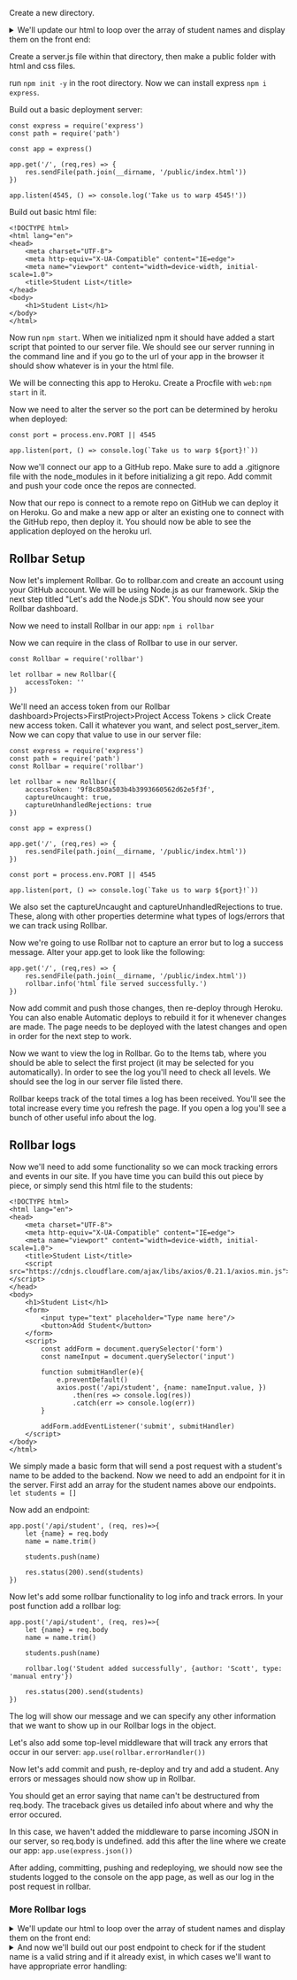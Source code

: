 Create a new directory. 

<details><summary>
We'll update our html to loop over the array of student names and display them on the front end: 
</summary>
</details>

Create a server.js file within that directory, then make a public folder with html and css files.

run `npm init -y` in the root directory. Now we can install express `npm i express`. 

Build out a basic deployment server: 
```
const express = require('express')
const path = require('path')

const app = express()

app.get('/', (req,res) => {
    res.sendFile(path.join(__dirname, '/public/index.html'))
})

app.listen(4545, () => console.log('Take us to warp 4545!'))
```

Build out basic html file: 
```
<!DOCTYPE html>
<html lang="en">
<head>
    <meta charset="UTF-8">
    <meta http-equiv="X-UA-Compatible" content="IE=edge">
    <meta name="viewport" content="width=device-width, initial-scale=1.0">
    <title>Student List</title>
</head>
<body>
    <h1>Student List</h1>
</body>
</html>
```

Now run `npm start`. When we initialized npm it should have added a start script that pointed to our server file. We should see our server running in the command line and if you go to the url of your app in the browser it should show whatever is in your the html file. 

We will be connecting this app to Heroku. Create a Procfile with `web:npm start` in it. 

Now we need to alter the server so the port can be determined by heroku when deployed:
```
const port = process.env.PORT || 4545

app.listen(port, () => console.log(`Take us to warp ${port}!`))
```

Now we'll connect our app to a GitHub repo. Make sure to add a .gitignore file with the node_modules in it before initializing a git repo. Add commit and push your code once the repos are connected. 

Now that our repo is connect to a remote repo on GitHub we can deploy it on Heroku. Go and make a new app or alter an existing one to connect with the GitHub repo, then deploy it. You should now be able to see the application deployed on the heroku url. 


## Rollbar Setup

Now let's implement Rollbar. Go to rollbar.com and create an account using your GitHub account. We will be using Node.js as our framework. Skip the next step titled "Let's add the Node.js SDK". You should now see your Rollbar dashboard. 

Now we need to install Rollbar in our app: `npm i rollbar`

Now we can require in the class of Rollbar to use in our server. 
```
const Rollbar = require('rollbar')

let rollbar = new Rollbar({
    accessToken: ''
})
```
We'll need an access token from our Rollbar dashboard>Projects>FirstProject>Project Access Tokens > click Create new access token. Call it whatever you want, and select post_server_item. Now we can copy that value to use in our server file: 
```
const express = require('express')
const path = require('path')
const Rollbar = require('rollbar')

let rollbar = new Rollbar({
    accessToken: '9f8c850a503b4b3993660562d62e5f3f',
    captureUncaught: true,
    captureUnhandledRejections: true
})

const app = express()

app.get('/', (req,res) => {
    res.sendFile(path.join(__dirname, '/public/index.html'))
})

const port = process.env.PORT || 4545

app.listen(port, () => console.log(`Take us to warp ${port}!`))
```

We also set the captureUncaught and captureUnhandledRejections to true. These, along with other properties determine what types of logs/errors that we can track using Rollbar. 

Now we're going to use Rollbar not to capture an error but to log a success message. Alter your app.get to look like the following:
```
app.get('/', (req,res) => {
    res.sendFile(path.join(__dirname, '/public/index.html'))
    rollbar.info('html file served successfully.')
})
```

Now add commit and push those changes, then re-deploy through Heroku. You can also enable Automatic deploys to rebuild it for it whenever changes are made. The page needs to be deployed with the latest changes and open in order for the next step to work. 

Now we want to view the log in Rollbar. Go to the Items tab, where you should be able to select the first project (it may be selected for you automatically). In order to see the log you'll need to check all levels. We should see the log in our server file listed there. 

Rollbar keeps track of the total times a log has been received. You'll see the total increase every time you refresh the page. If you open a log you'll see a bunch of other useful info about the log. 


## Rollbar logs

Now we'll need to add some functionality so we can mock tracking errors and events in our site. If you have time you can build this out piece by piece, or simply send this html file to the students: 
```
<!DOCTYPE html>
<html lang="en">
<head>
    <meta charset="UTF-8">
    <meta http-equiv="X-UA-Compatible" content="IE=edge">
    <meta name="viewport" content="width=device-width, initial-scale=1.0">
    <title>Student List</title>
    <script src="https://cdnjs.cloudflare.com/ajax/libs/axios/0.21.1/axios.min.js"></script>
</head>
<body>
    <h1>Student List</h1>
    <form>
        <input type="text" placeholder="Type name here"/>
        <button>Add Student</button>
    </form>
    <script>
        const addForm = document.querySelector('form')
        const nameInput = document.querySelector('input')

        function submitHandler(e){
            e.preventDefault()
            axios.post('/api/student', {name: nameInput.value, })
                .then(res => console.log(res))
                .catch(err => console.log(err))
        }

        addForm.addEventListener('submit', submitHandler)
    </script>
</body>
</html>
```

We simply made a basic form that will send a post request with a student's name to be added to the backend. Now we need to add an endpoint for it in the server. First add an array for the student names above our endpoints. 
`let students = []`

Now add an endpoint: 
```
app.post('/api/student', (req, res)=>{
    let {name} = req.body
    name = name.trim()

    students.push(name)

    res.status(200).send(students)
})
```

Now let's add some rollbar functionality to log info and track errors. In your post function add a rollbar log:
```
app.post('/api/student', (req, res)=>{
    let {name} = req.body
    name = name.trim()

    students.push(name)

    rollbar.log('Student added successfully', {author: 'Scott', type: 'manual entry'})

    res.status(200).send(students)
})
```

The log will show our message and we can specify any other information that we want to show up in our Rollbar logs in the object. 

Let's also add some top-level middleware that will track any errors that occur in our server:
`app.use(rollbar.errorHandler())`

Now let's add commit and push, re-deploy and try and add a student. Any errors or messages should now show up in Rollbar. 

You should get an error saying that name can't be destructured from req.body. The traceback gives us detailed info about where and why the error occured. 

In this case, we haven't added the middleware to parse incoming JSON in our server, so req.body is undefined. add this after the line where we create our app:
`app.use(express.json())`

After adding, committing, pushing and redeploying, we should now see the students logged to the console on the app page, as well as our log in the post request in rollbar. 

### More Rollbar logs

<details><summary>
We'll update our html to loop over the array of student names and display them on the front end: 
</summary>

```
<!DOCTYPE html>
<html lang="en">
<head>
    <meta charset="UTF-8">
    <meta http-equiv="X-UA-Compatible" content="IE=edge">
    <meta name="viewport" content="width=device-width, initial-scale=1.0">
    <title>Student List</title>
    <script src="https://cdnjs.cloudflare.com/ajax/libs/axios/0.21.1/axios.min.js"></script>
</head>
<body>
    <h1>Student List</h1>
    <form>
        <input type="text" placeholder="Type name here"/>
        <button>Add Student</button>
    </form>
    <section></section>
    <script>
        const addForm = document.querySelector('form')
        const nameInput = document.querySelector('input')
        const container = document.querySelector('section')

        function submitHandler(e){
            e.preventDefault()
            axios.post('/api/student', {name: nameInput.value, })
                .then(res => {
                    container.innerHTML = ''

                    res.data.forEach(studentName => {
                        container.innerHTML += `<p>${studentName}</p>`
                    })
                })
                .catch(err => console.log(err))
        }

        addForm.addEventListener('submit', submitHandler)
    </script>
</body>
</html>
```
</details>

<details>
<summary>
And now we'll build out our post endpoint to check for if the student name is a valid string and if it already exist, in which cases we'll want to have appropriate error handling: 
</summary>

```
app.post('/api/student', (req, res)=>{
    let {name} = req.body
    name = name.trim()

    const index = students.findIndex(studentName=> studentName === name)

    if(index === -1 && name !== ''){
        students.push(name)
        rollbar.log('Student added successfully', {author: 'Scott', type: 'manual entry'})
        res.status(200).send(students)
    } else if (name === ''){
        rollbar.error('No name given')
        res.status(400).send('must provide a name.')
    } else {
        rollbar.error('student already exists')
        res.status(400).send('that student already exists')
    }

})
```

</details>